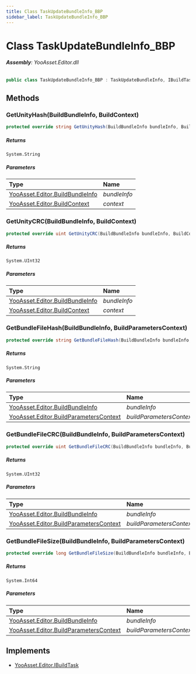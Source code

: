 ```yaml
---
title: Class TaskUpdateBundleInfo_BBP
sidebar_label: TaskUpdateBundleInfo_BBP
---
```

# Class TaskUpdateBundleInfo_BBP


###### **Assembly**: YooAsset.Editor.dll

```csharp title="Declaration"
public class TaskUpdateBundleInfo_BBP : TaskUpdateBundleInfo, IBuildTask
```
## Methods
### GetUnityHash(BuildBundleInfo, BuildContext)


```csharp title="Declaration"
protected override string GetUnityHash(BuildBundleInfo bundleInfo, BuildContext context)
```

##### Returns

`System.String`

##### Parameters

| Type | Name |
|:--- |:--- |
| [YooAsset.Editor.BuildBundleInfo](../YooAsset.Editor/BuildBundleInfo.md) | *bundleInfo* |
| [YooAsset.Editor.BuildContext](../YooAsset.Editor/BuildContext.md) | *context* |

### GetUnityCRC(BuildBundleInfo, BuildContext)


```csharp title="Declaration"
protected override uint GetUnityCRC(BuildBundleInfo bundleInfo, BuildContext context)
```

##### Returns

`System.UInt32`

##### Parameters

| Type | Name |
|:--- |:--- |
| [YooAsset.Editor.BuildBundleInfo](../YooAsset.Editor/BuildBundleInfo.md) | *bundleInfo* |
| [YooAsset.Editor.BuildContext](../YooAsset.Editor/BuildContext.md) | *context* |

### GetBundleFileHash(BuildBundleInfo, BuildParametersContext)


```csharp title="Declaration"
protected override string GetBundleFileHash(BuildBundleInfo bundleInfo, BuildParametersContext buildParametersContext)
```

##### Returns

`System.String`

##### Parameters

| Type | Name |
|:--- |:--- |
| [YooAsset.Editor.BuildBundleInfo](../YooAsset.Editor/BuildBundleInfo.md) | *bundleInfo* |
| [YooAsset.Editor.BuildParametersContext](../YooAsset.Editor/BuildParametersContext.md) | *buildParametersContext* |

### GetBundleFileCRC(BuildBundleInfo, BuildParametersContext)


```csharp title="Declaration"
protected override uint GetBundleFileCRC(BuildBundleInfo bundleInfo, BuildParametersContext buildParametersContext)
```

##### Returns

`System.UInt32`

##### Parameters

| Type | Name |
|:--- |:--- |
| [YooAsset.Editor.BuildBundleInfo](../YooAsset.Editor/BuildBundleInfo.md) | *bundleInfo* |
| [YooAsset.Editor.BuildParametersContext](../YooAsset.Editor/BuildParametersContext.md) | *buildParametersContext* |

### GetBundleFileSize(BuildBundleInfo, BuildParametersContext)


```csharp title="Declaration"
protected override long GetBundleFileSize(BuildBundleInfo bundleInfo, BuildParametersContext buildParametersContext)
```

##### Returns

`System.Int64`

##### Parameters

| Type | Name |
|:--- |:--- |
| [YooAsset.Editor.BuildBundleInfo](../YooAsset.Editor/BuildBundleInfo.md) | *bundleInfo* |
| [YooAsset.Editor.BuildParametersContext](../YooAsset.Editor/BuildParametersContext.md) | *buildParametersContext* |


## Implements

* [YooAsset.Editor.IBuildTask](../YooAsset.Editor/IBuildTask.md)

